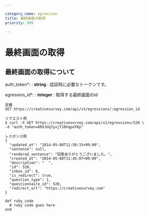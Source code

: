 ```yaml
---

category_name: egression
title: 最終画面の取得
priority: 999

---
```


# 最終画面の取得

## 最終画面の取得について

auth_token*:
: __string__
: 認証時に必要なトークンです。

egression_id*:
: __integer__
: 取得する最終画面のid

~~~
定義
GET https://creativesurvey.com/api/v1/egressions/:egression_id

リクエスト例
$ curl -X GET https://creativesurvey.com/api/v1/egressions/520 \
-d "auth_token=KRXJUq7yxjT18VqpoTKp"

レスポンス例
{
  "updated_at": "2014-05-08T11:58:33+09:00",
  "sentence": null,
  "rendered_sentence": "回答ありがとうございました。",
  "created_at": "2014-05-08T11:45:07+09:00",
  "description": "  ",
  "id": 520,
  "inbox_id": 6,
  "is_redirect": true,
  "question_type": 1,
  "questionnaire_id": 520,
  "redirect_url": "https://creativesurvey.com"
}
~~~

~~~
def ruby_code
  # ruby code goes here
end
~~~
